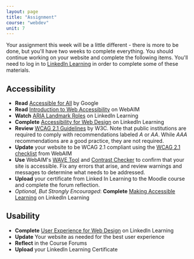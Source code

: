 ```yaml
---
layout: page
title: "Assignment"
course: "webdev"
unit: 7
---
```

Your assignment this week will be a little different - there is more to be done, but you'll have two weeks to complete everything. You should continue working on your website and complete the following items. You'll need to log in to [LinkedIn Learning](https://www.lib.ncsu.edu/faq/how-do-i-access-linkedin-learning-nc-state-community-member) in order to complete some of these materials.

## Accessibility
* **Read** [Accessible for All](https://web.dev/accessible/) by Google
* **Read** [Introduction to Web Accessibility](https://webaim.org/intro/) on WebAIM
* **Watch** [ARIA Landmark Roles](https://www.linkedin.com/learning-login/share?forceAccount=false&redirect=https%3A%2F%2Fwww.linkedin.com%2Flearning%2Fhtml5-structure-syntax-and-semantics%3Ftrk%3Dshare_ent_url%26shareId%3DfdeNTSM1TKG5742dba1H4w%253D%253D&account=53565897) on LinkedIn Learning
* **Complete** [Accessibility for Web Design](https://www.linkedin.com/learning-login/share?forceAccount=false&redirect=https%3A%2F%2Fwww.linkedin.com%2Flearning%2Faccessibility-for-web-design%3Ftrk%3Dshare_ent_url%26shareId%3D%252Fst%252BkBeAQ%252FCkB42hGlgtjQ%253D%253D&account=53565897) on LinkedIn Learning
* **Review** [WCAG 2.1 Guidelines](https://www.w3.org/TR/WCAG21/#intro) by W3C. Note that public institutions are required to comply with recommendations labeled _A_ or _AA_. While _AAA_ recommendations are a good practice, they are not required. 
* **Update** your website to be WCAG 2.1 compliant using the [WCAG 2.1 checklist](https://webaim.org/standards/wcag/checklist) from WebAIM
* **Use** WebAIM's [WAVE Tool](https://wave.webaim.org) and [Contrast Checker](https://webaim.org/resources/contrastchecker/) to confirm that your site is accessible. Fix any errors that arise, and review warnings and messages to determine what needs to be addressed.
* **Upload** your certificate from Linked In Learning to the Moodle course and complete the forum reflection.
* _Optional, But Strongly Encouraged_: **Complete** [Making Accessible Learning](https://www.linkedin.com/learning-login/share?forceAccount=false&redirect=https%3A%2F%2Fwww.linkedin.com%2Flearning%2Fteaching-techniques-making-accessible-learning%3Ftrk%3Dshare_ent_url%26shareId%3DN9kW6KVIToyLpcJ2MeuJ9w%253D%253D&account=53565897) on LinkedIn Learning

 
## Usability
* **Complete** [User Experience for Web Design](https://www.linkedin.com/learning-login/share?forceAccount=false&redirect=https%3A%2F%2Fwww.linkedin.com%2Flearning%2Fuser-experience-for-web-design%3Ftrk%3Dshare_ent_url%26shareId%3Dj%252BDuzbw6T%252FCp%252FNvbLPWCag%253D%253D&account=53565897) on LinkedIn Learning
* **Update** Your website as needed for the best user experience
* **Reflect** in the Course Forums
* **Upload** your LinkedIn Learning Certificate
